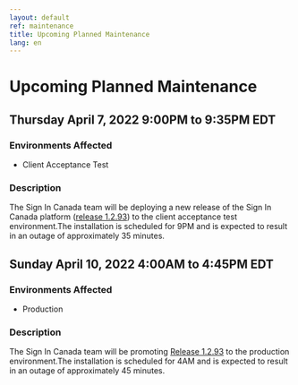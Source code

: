 ```yaml
---
layout: default
ref: maintenance
title: Upcoming Planned Maintenance
lang: en
---
```

# Upcoming Planned Maintenance

## Thursday April 7, 2022 9:00PM to 9:35PM EDT

### Environments Affected

* Client Acceptance Test

### Description

The Sign In Canada team will be deploying a new release of the Sign In Canada
platform ([release
1.2.93](https://github.com/sign-in-canada/Acceptance-Platform/releases/tag/v1.2.93))
to the client acceptance test environment.The installation is scheduled for 9PM
and is expected to result in an outage of approximately 35 minutes.

## Sunday April 10, 2022 4:00AM to 4:45PM EDT

### Environments Affected

* Production

### Description

The Sign In Canada team will be promoting [Release
1.2.93](https://github.com/sign-in-canada/Acceptance-Platform/releases/tag/v1.2.89)
to the production environment.The installation is scheduled for 4AM
and is expected to result in an outage of approximately 45 minutes.
